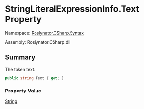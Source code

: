 # StringLiteralExpressionInfo\.Text Property

Namespace: [Roslynator.CSharp.Syntax](../../README.md)

Assembly: Roslynator\.CSharp\.dll

## Summary

The token text\.

```csharp
public string Text { get; }
```

### Property Value

[String](https://docs.microsoft.com/en-us/dotnet/api/system.string)


